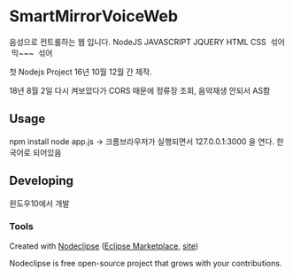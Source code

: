 

# SmartMirrorVoiceWeb
 음성으로 컨트롤하는 웹 입니다.
 NodeJS JAVASCRIPT JQUERY HTML CSS  섞어  막~~~  섞어

첫 Nodejs Project 16년 10월 12월 간 제작.

18년 8월 2일 다시 켜보았다가 CORS 때문에 정류장 조회, 음악재생 안되서 AS함

## Usage
npm install
node app.js 
-> 크롬브라우저가 실행되면서 127.0.0.1:3000 을 연다.
한국어로 되어있음

## Developing

윈도우10에서 개발



### Tools

Created with [Nodeclipse](https://github.com/Nodeclipse/nodeclipse-1)
 ([Eclipse Marketplace](http://marketplace.eclipse.org/content/nodeclipse), [site](http://www.nodeclipse.org))   

Nodeclipse is free open-source project that grows with your contributions.
